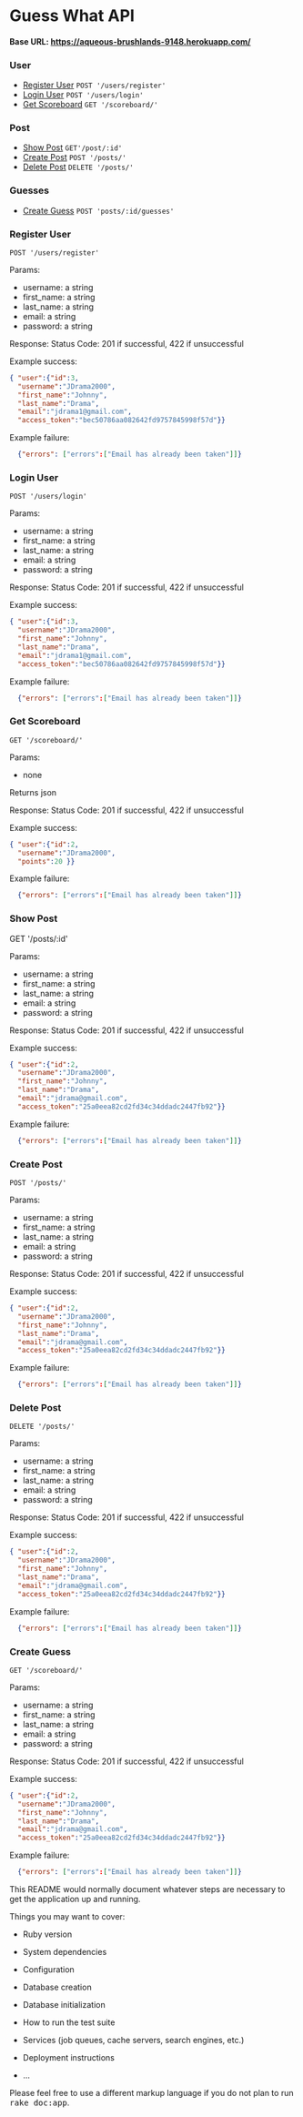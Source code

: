 # **Guess What API**

#### **Base URL: https://aqueous-brushlands-9148.herokuapp.com/**

### **User**
* [Register User](#register-user)
`POST '/users/register'`
* [Login User](#login-user)
`POST '/users/login'`
* [Get Scoreboard](#get-scoreboard)
`GET '/scoreboard/'`

### **Post**
* [Show Post](#show-post)
`GET'/post/:id'`
* [Create Post](#create-post)
`POST '/posts/'`
* [Delete Post](#delete-post)
`DELETE '/posts/'`

### **Guesses**
* [Create Guess](#create-guess)
`POST 'posts/:id/guesses'`


### **Register User**

`POST '/users/register'`

Params:
  * username: a string
  * first_name: a string
  * last_name: a string
  * email: a string
  * password: a string

Response:
  Status Code: 201 if successful, 422 if unsuccessful

Example success:  
```json
{ "user":{"id":3,
  "username":"JDrama2000",
  "first_name":"Johnny",
  "last_name":"Drama",
  "email":"jdrama1@gmail.com",
  "access_token":"bec50786aa082642fd9757845998f57d"}}
```
Example failure:
```json
  {"errors": ["errors":["Email has already been taken"]]}
```


### **Login User**

`POST '/users/login'`

Params:
  * username: a string
  * first_name: a string
  * last_name: a string
  * email: a string
  * password: a string

Response:
  Status Code: 201 if successful, 422 if unsuccessful

Example success:  
```json
{ "user":{"id":3,
  "username":"JDrama2000",
  "first_name":"Johnny",
  "last_name":"Drama",
  "email":"jdrama1@gmail.com",
  "access_token":"bec50786aa082642fd9757845998f57d"}}
```
Example failure:
```json
  {"errors": ["errors":["Email has already been taken"]]}
```



### **Get Scoreboard**

`GET '/scoreboard/'`

Params:
  * none

Returns json

Response:
  Status Code: 201 if successful, 422 if unsuccessful

Example success:  
```json
{ "user":{"id":2,
  "username":"JDrama2000",
  "points":20 }}

```
Example failure:
```json
  {"errors": ["errors":["Email has already been taken"]]}
```


### **Show Post**

GET '/posts/:id'

Params:
  * username: a string
  * first_name: a string
  * last_name: a string
  * email: a string
  * password: a string

Response:
  Status Code: 201 if successful, 422 if unsuccessful

Example success:  
```json
{ "user":{"id":2,
  "username":"JDrama2000",
  "first_name":"Johnny",
  "last_name":"Drama",
  "email":"jdrama@gmail.com",
  "access_token":"25a0eea82cd2fd34c34ddadc2447fb92"}}
```
Example failure:
```json
  {"errors": ["errors":["Email has already been taken"]]}
```



### **Create Post**

`POST '/posts/'`

Params:
  * username: a string
  * first_name: a string
  * last_name: a string
  * email: a string
  * password: a string

Response:
  Status Code: 201 if successful, 422 if unsuccessful

Example success:  
```json
{ "user":{"id":2,
  "username":"JDrama2000",
  "first_name":"Johnny",
  "last_name":"Drama",
  "email":"jdrama@gmail.com",
  "access_token":"25a0eea82cd2fd34c34ddadc2447fb92"}}
```
Example failure:
```json
  {"errors": ["errors":["Email has already been taken"]]}
```



### **Delete Post**

`DELETE '/posts/'`

Params:
  * username: a string
  * first_name: a string
  * last_name: a string
  * email: a string
  * password: a string

Response:
  Status Code: 201 if successful, 422 if unsuccessful

Example success:  
```json
{ "user":{"id":2,
  "username":"JDrama2000",
  "first_name":"Johnny",
  "last_name":"Drama",
  "email":"jdrama@gmail.com",
  "access_token":"25a0eea82cd2fd34c34ddadc2447fb92"}}
```
Example failure:
```json
  {"errors": ["errors":["Email has already been taken"]]}
```



### **Create Guess**

`GET '/scoreboard/'`

Params:
  * username: a string
  * first_name: a string
  * last_name: a string
  * email: a string
  * password: a string

Response:
  Status Code: 201 if successful, 422 if unsuccessful

Example success:  
```json
{ "user":{"id":2,
  "username":"JDrama2000",
  "first_name":"Johnny",
  "last_name":"Drama",
  "email":"jdrama@gmail.com",
  "access_token":"25a0eea82cd2fd34c34ddadc2447fb92"}}
```
Example failure:
```json
  {"errors": ["errors":["Email has already been taken"]]}
```



This README would normally document whatever steps are necessary to get the
application up and running.

Things you may want to cover:

* Ruby version

* System dependencies

* Configuration

* Database creation

* Database initialization

* How to run the test suite

* Services (job queues, cache servers, search engines, etc.)

* Deployment instructions

* ...


Please feel free to use a different markup language if you do not plan to run
<tt>rake doc:app</tt>.
